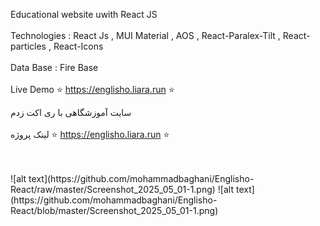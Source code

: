Educational website uwith React JS
<br>
</br>
Technologies :
React Js , MUI Material ,
AOS ,
React-Paralex-Tilt ,
React-particles ,
React-Icons
<br>
</br>
Data Base : Fire Base
<br>
</br>
Live Demo ⭐ https://englisho.liara.run ⭐ 

سایت آموزشگاهی با ری اکت زدم
<br>
</br>
لینک پروژه ⭐ https://englisho.liara.run ⭐

<br>
</br>
![alt text](https://github.com/mohammadbaghani/Englisho-React/raw/master/Screenshot_2025_05_01-1.png)
![alt text](https://github.com/mohammadbaghani/Englisho-React/blob/master/Screenshot_2025_05_01-1.png)
